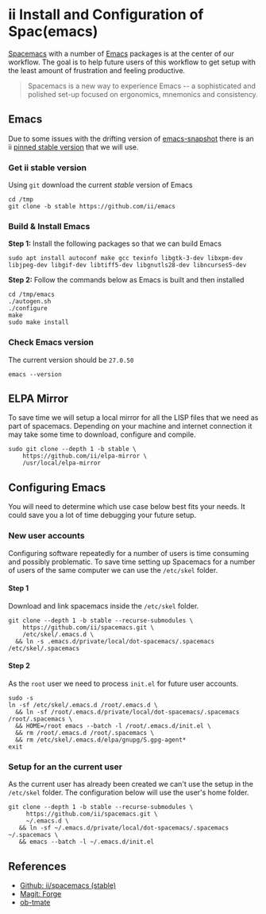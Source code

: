 # ii Install and Configuration of Spac(emacs)

[Spacemacs](http://spacemacs.org/) with a number of [Emacs](https://www.gnu.org/software/emacs/) packages is at the center of our workflow.
The goal is to help future users of this workflow to get setup with the least amount of frustration and feeling productive.

> Spacemacs is a new way to experience Emacs -- a sophisticated and polished set-up focused on ergonomics, mnemonics and consistency.


## Emacs

Due to some issues with the drifting version of [emacs-snapshot](https://launchpad.net/~ubuntu-elisp/+archive/ubuntu/ppa) there is an ii [pinned stable version](https://github.com/ii/emacs/tree/stable) that we will use.

### Get ii stable version

Using `git` download the current *stable* version of Emacs

```
cd /tmp
git clone -b stable https://github.com/ii/emacs
```

### Build & Install Emacs

**Step 1:** Install the following packages so that we can build Emacs

```
sudo apt install autoconf make gcc texinfo libgtk-3-dev libxpm-dev libjpeg-dev libgif-dev libtiff5-dev libgnutls28-dev libncurses5-dev
```

**Step 2:** Follow the commands below as Emacs is built and then installed

```
cd /tmp/emacs
./autogen.sh
./configure
make
sudo make install
```

### Check Emacs version

The current version should be `27.0.50`

```
emacs --version
```


## ELPA Mirror

To save time we will setup a local mirror for all the LISP files that we need as part of spacemacs.
Depending on your machine and internet connection it may take some time to download, configure and compile.

```
sudo git clone --depth 1 -b stable \
    https://github.com/ii/elpa-mirror \
    /usr/local/elpa-mirror
```

## Configuring Emacs

You will need to determine which use case below best fits your needs. It could save you a lot of time debugging your future setup.


### New user accounts

Configuring software repeatedly for a number of users is time consuming and possibly problematic.
To save time setting up Spacemacs for a number of users of the same computer we can use the `/etc/skel` folder.

#### Step 1

Download and link spacemacs inside the `/etc/skel` folder.

```
git clone --depth 1 -b stable --recurse-submodules \
    https://github.com/ii/spacemacs.git \
    /etc/skel/.emacs.d \
  && ln -s .emacs.d/private/local/dot-spacemacs/.spacemacs /etc/skel/.spacemacs
```

#### Step 2

As the `root` user we need to process `init.el` for future user accounts.

```
sudo -s
ln -sf /etc/skel/.emacs.d /root/.emacs.d \
  && ln -sf /root/.emacs.d/private/local/dot-spacemacs/.spacemacs /root/.spacemacs \
  && HOME=/root emacs --batch -l /root/.emacs.d/init.el \
  && rm /root/.emacs.d /root/.spacemacs \
  && rm /etc/skel/.emacs.d/elpa/gnupg/S.gpg-agent*
exit
```

### Setup for an the current user

As the current user has already been created we can't use the setup in the `/etc/skel` folder.
The configuration below will use the user's home folder.

```
git clone --depth 1 -b stable --recurse-submodules \
     https://github.com/ii/spacemacs.git \
     ~/.emacs.d \
   && ln -sf ~/.emacs.d/private/local/dot-spacemacs/.spacemacs ~/.spacemacs \
   && emacs --batch -l ~/.emacs.d/init.el
```

## References

- [Github: ii/spacemacs (stable)](https://github.com/ii/spacemacs/tree/stable)
- [Magit: Forge](https://magit.vc/manual/forge/)
- [ob-tmate](https://gitlab.ii.coop/ii/tooling/ob-tmate)
